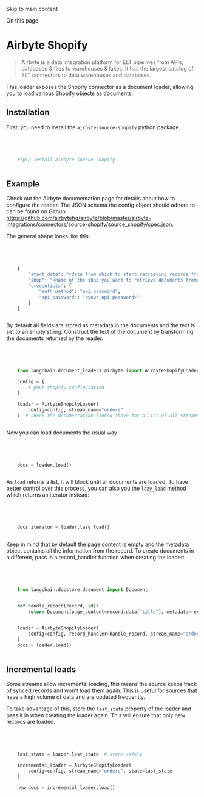 

Skip to main content

On this page

# Airbyte Shopify

> Airbyte is a data integration platform for ELT pipelines from APIs, databases & files to warehouses & lakes. It has the largest catalog of ELT connectors to data warehouses and databases.

This loader exposes the Shopify connector as a document loader, allowing you to load various Shopify objects as documents.

## Installation​

First, you need to install the `airbyte-source-shopify` python package.

```python




    #!pip install airbyte-source-shopify



```


## Example​

Check out the Airbyte documentation page for details about how to configure the reader. The JSON schema the config object should adhere to can be found on Github:
https://github.com/airbytehq/airbyte/blob/master/airbyte-integrations/connectors/source-shopify/source_shopify/spec.json.

The general shape looks like this:

```python




    {
        "start_date": "<date from which to start retrieving records from in ISO format, e.g. 2020-10-20T00:00:00Z>",
        "shop": "<name of the shop you want to retrieve documents from>",
        "credentials": {
            "auth_method": "api_password",
            "api_password": "<your api password>"
        }
    }



```


By default all fields are stored as metadata in the documents and the text is set to an empty string. Construct the text of the document by transforming the documents returned by the reader.

```python




    from langchain.document_loaders.airbyte import AirbyteShopifyLoader

    config = {
        # your shopify configuration
    }

    loader = AirbyteShopifyLoader(
        config=config, stream_name="orders"
    )  # check the documentation linked above for a list of all streams



```


Now you can load documents the usual way

```python




    docs = loader.load()



```


As `load` returns a list, it will block until all documents are loaded. To have better control over this process, you can also you the `lazy_load` method which returns an iterator instead:

```python




    docs_iterator = loader.lazy_load()



```


Keep in mind that by default the page content is empty and the metadata object contains all the information from the record. To create documents in a different, pass in a record_handler function when
creating the loader:

```python




    from langchain.docstore.document import Document


    def handle_record(record, id):
        return Document(page_content=record.data["title"], metadata=record.data)


    loader = AirbyteShopifyLoader(
        config=config, record_handler=handle_record, stream_name="orders"
    )
    docs = loader.load()



```


## Incremental loads​

Some streams allow incremental loading, this means the source keeps track of synced records and won't load them again. This is useful for sources that have a high volume of data and are updated
frequently.

To take advantage of this, store the `last_state` property of the loader and pass it in when creating the loader again. This will ensure that only new records are loaded.

```python




    last_state = loader.last_state  # store safely

    incremental_loader = AirbyteShopifyLoader(
        config=config, stream_name="orders", state=last_state
    )

    new_docs = incremental_loader.load()



```
